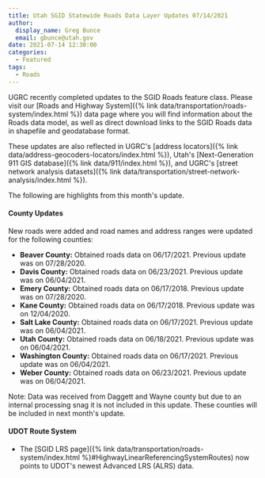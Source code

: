 ```yaml
---
title: Utah SGID Statewide Roads Data Layer Updates 07/14/2021
author:
  display_name: Greg Bunce
  email: gbunce@utah.gov
date: 2021-07-14 12:30:00
categories:
  - Featured
tags:
  - Roads
---
```


UGRC recently completed updates to the SGID Roads feature class. Please visit our [Roads and Highway System]({% link data/transportation/roads-system/index.html %}) data page where you will find information about the Roads data model, as well as direct download links to the SGID Roads data in shapefile and geodatabase format.

These updates are also reflected in UGRC's [address locators]({% link data/address-geocoders-locators/index.html %}), Utah's [Next-Generation 911 GIS database]({% link data/911/index.html %}), and UGRC's [street network analysis datasets]({% link data/transportation/street-network-analysis/index.html %}).

The following are highlights from this month's update.

#### County Updates

New roads were added and road names and address ranges were updated for the following counties:

- **Beaver County:** Obtained roads data on 06/17/2021. Previous update was on 07/28/2020.
- **Davis County:** Obtained roads data on 06/23/2021. Previous update was on 06/04/2021.
- **Emery County:** Obtained roads data on 06/17/2018. Previous update was on 07/28/2020.
- **Kane County:** Obtained roads data on 06/17/2018. Previous update was on 12/04/2020.
- **Salt Lake County:** Obtained roads data on 06/17/2021. Previous update was on 06/04/2021.
- **Utah County:** Obtained roads data on 06/18/2021. Previous update was on 06/04/2021.
- **Washington County:** Obtained roads data on 06/17/2021. Previous update was on 06/04/2021.
- **Weber County:** Obtained roads data on 06/23/2021. Previous update was on 06/04/2021.

Note: Data was received from Daggett and Wayne county but due to an internal processing snag it is not included in this update. These counties will be included in next month's update.

#### UDOT Route System

- The [SGID LRS page]({% link data/transportation/roads-system/index.html %}#HighwayLinearReferencingSystemRoutes) now points to UDOT's newest Advanced LRS (ALRS) data.
